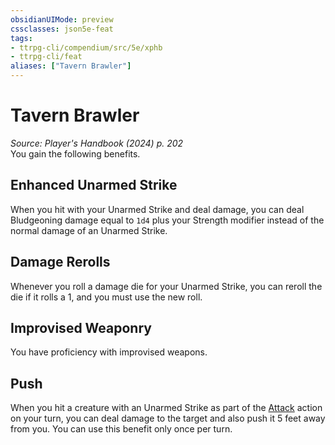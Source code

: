 ```yaml
---
obsidianUIMode: preview
cssclasses: json5e-feat
tags:
- ttrpg-cli/compendium/src/5e/xphb
- ttrpg-cli/feat
aliases: ["Tavern Brawler"]
---
```

# Tavern Brawler
*Source: Player's Handbook (2024) p. 202*  
You gain the following benefits.

## Enhanced Unarmed Strike

When you hit with your Unarmed Strike and deal damage, you can deal Bludgeoning damage equal to `1d4` plus your Strength modifier instead of the normal damage of an Unarmed Strike.

## Damage Rerolls

Whenever you roll a damage die for your Unarmed Strike, you can reroll the die if it rolls a 1, and you must use the new roll.

## Improvised Weaponry

You have proficiency with improvised weapons.

## Push

When you hit a creature with an Unarmed Strike as part of the [Attack](3-Mechanics/CLI/rules/actions.md#Attack) action on your turn, you can deal damage to the target and also push it 5 feet away from you. You can use this benefit only once per turn.